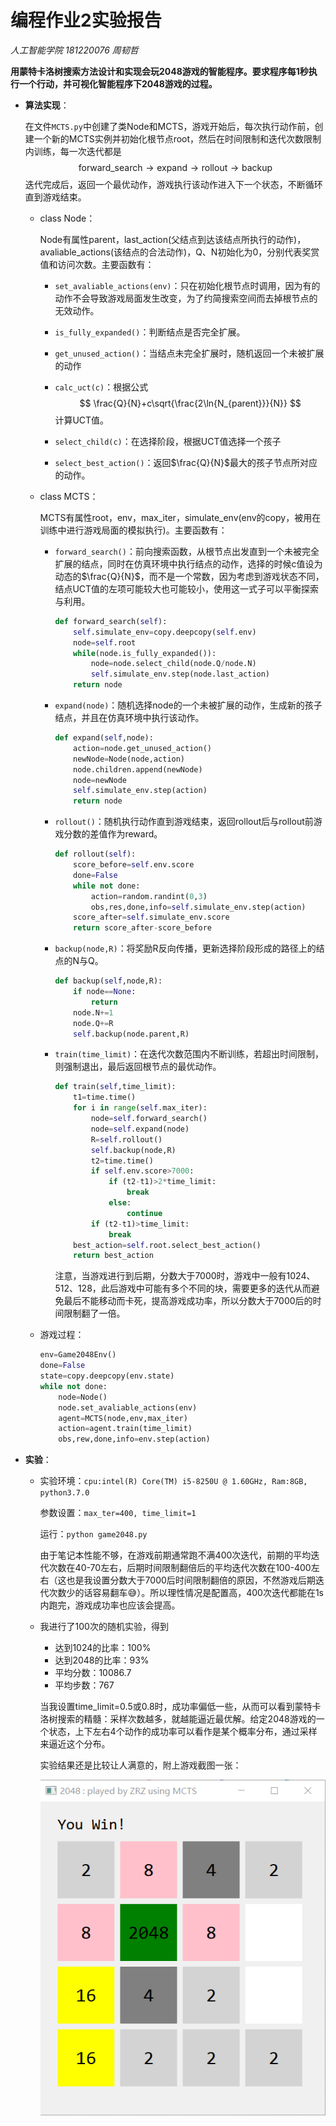 # 编程作业2实验报告

*人工智能学院 181220076 周韧哲*



**用蒙特卡洛树搜索方法设计和实现会玩2048游戏的智能程序。要求程序每1秒执行一个行动，并可视化智能程序下2048游戏的过程。**

+ **算法实现**：

  在文件`MCTS.py`中创建了类Node和MCTS，游戏开始后，每次执行动作前，创建一个新的MCTS实例并初始化根节点root，然后在时间限制和迭代次数限制内训练，每一次迭代都是
  $$
  \text{forward_search}\rightarrow\text{expand}\rightarrow\text{rollout}\rightarrow\text{backup}
  $$
  迭代完成后，返回一个最优动作，游戏执行该动作进入下一个状态，不断循环直到游戏结束。

  + class Node：

    Node有属性parent，last_action(父结点到达该结点所执行的动作)，avaliable_actions(该结点的合法动作)，Q、N初始化为0，分别代表奖赏值和访问次数。主要函数有：

    + `set_avaliable_actions(env)`：只在初始化根节点时调用，因为有的动作不会导致游戏局面发生改变，为了约简搜索空间而去掉根节点的无效动作。

    + `is_fully_expanded()`：判断结点是否完全扩展。

    + `get_unused_action()`：当结点未完全扩展时，随机返回一个未被扩展的动作

    + `calc_uct(c)`：根据公式
      $$
      \frac{Q}{N}+c\sqrt{\frac{2\ln{N_{parent}}}{N}}
      $$
      计算UCT值。

    + `select_child(c)`：在选择阶段，根据UCT值选择一个孩子

    + `select_best_action()`：返回$\frac{Q}{N}$最大的孩子节点所对应的动作。

  + class MCTS：
    
    MCTS有属性root，env，max_iter，simulate_env(env的copy，被用在训练中进行游戏局面的模拟执行)。主要函数有：
    
    + `forward_search()`：前向搜索函数，从根节点出发直到一个未被完全扩展的结点，同时在仿真环境中执行结点的动作，选择的时候c值设为动态的$\frac{Q}{N}$，而不是一个常数，因为考虑到游戏状态不同，结点UCT值的左项可能较大也可能较小，使用这一式子可以平衡探索与利用。
    
      ```python
      def forward_search(self):
          self.simulate_env=copy.deepcopy(self.env)
          node=self.root
          while(node.is_fully_expanded()):
              node=node.select_child(node.Q/node.N)
              self.simulate_env.step(node.last_action)
          return node
      ```
    
    + `expand(node)`：随机选择node的一个未被扩展的动作，生成新的孩子结点，并且在仿真环境中执行该动作。
    
      ```python
      def expand(self,node):
          action=node.get_unused_action()
          newNode=Node(node,action)
          node.children.append(newNode)
          node=newNode
          self.simulate_env.step(action)
          return node
      ```
    
    + `rollout()`：随机执行动作直到游戏结束，返回rollout后与rollout前游戏分数的差值作为reward。
    
      ```python
      def rollout(self):
          score_before=self.env.score
          done=False
          while not done:
              action=random.randint(0,3)
              obs,res,done,info=self.simulate_env.step(action)
          score_after=self.simulate_env.score
          return score_after-score_before
      ```
    
    + `backup(node,R)`：将奖励R反向传播，更新选择阶段形成的路径上的结点的N与Q。
    
      ```python
      def backup(self,node,R):
          if node==None:
              return
          node.N+=1
          node.Q+=R
          self.backup(node.parent,R)
      ```
    
    + `train(time_limit)`：在迭代次数范围内不断训练，若超出时间限制，则强制退出，最后返回根节点的最优动作。
    
      ```python
      def train(self,time_limit):
          t1=time.time()
          for i in range(self.max_iter):
              node=self.forward_search()
              node=self.expand(node)
              R=self.rollout()
              self.backup(node,R)
              t2=time.time()
              if self.env.score>7000:
                  if (t2-t1)>2*time_limit:
                      break
                  else:
                      continue
              if (t2-t1)>time_limit:
                  break
          best_action=self.root.select_best_action()
          return best_action
      ```
    
      注意，当游戏进行到后期，分数大于7000时，游戏中一般有1024、512、128，此后游戏中可能有多个不同的块，需要更多的迭代从而避免最后不能移动而卡死，提高游戏成功率，所以分数大于7000后的时间限制翻了一倍。
    
  + 游戏过程：

    ```python
    env=Game2048Env()
    done=False
    state=copy.deepcopy(env.state)
    while not done:
        node=Node()
        node.set_avaliable_actions(env)
        agent=MCTS(node,env,max_iter)
        action=agent.train(time_limit)
        obs,rew,done,info=env.step(action)
    ```

+ **实验**：

  + 实验环境：`cpu:intel(R) Core(TM) i5-8250U @ 1.60GHz, Ram:8GB, python3.7.0`
  
    参数设置：`max_ter=400, time_limit=1`
  
    运行：`python game2048.py`
  
    由于笔记本性能不够，在游戏前期通常跑不满400次迭代，前期的平均迭代次数在40-70左右，后期时间限制翻倍后的平均迭代次数在100-400左右（这也是我设置分数大于7000后时间限制翻倍的原因，不然游戏后期迭代次数少的话容易翻车:sweat_smile:）。所以理性情况是配置高，400次迭代都能在1s内跑完，游戏成功率也应该会提高。
  
  + 我进行了100次的随机实验，得到
  
    + 达到1024的比率：100%
    + 达到2048的比率：93%
    + 平均分数：10086.7
    + 平均步数：767
  
    当我设置time_limit=0.5或0.8时，成功率偏低一些，从而可以看到蒙特卡洛树搜索的精髓：采样次数越多，就越能逼近最优解。给定2048游戏的一个状态，上下左右4个动作的成功率可以看作是某个概率分布，通过采样来逼近这个分布。
  
    实验结果还是比较让人满意的，附上游戏截图一张：
  
    ![image-20200502162820376](pic\image-20200502162820376.png)
  
  


